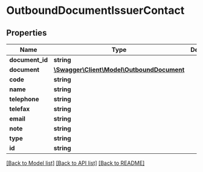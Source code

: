 # OutboundDocumentIssuerContact

## Properties
Name | Type | Description | Notes
------------ | ------------- | ------------- | -------------
**document_id** | **string** |  | [optional] 
**document** | [**\Swagger\Client\Model\OutboundDocument**](OutboundDocument.md) |  | [optional] 
**code** | **string** |  | [optional] 
**name** | **string** |  | [optional] 
**telephone** | **string** |  | [optional] 
**telefax** | **string** |  | [optional] 
**email** | **string** |  | [optional] 
**note** | **string** |  | [optional] 
**type** | **string** |  | [optional] 
**id** | **string** |  | [optional] 

[[Back to Model list]](../README.md#documentation-for-models) [[Back to API list]](../README.md#documentation-for-api-endpoints) [[Back to README]](../README.md)


